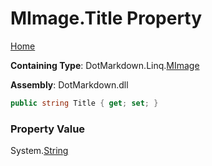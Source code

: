 <a name="_top"></a>

# MImage\.Title Property

[Home](../../../../README.md#_top)

**Containing Type**: DotMarkdown\.Linq\.[MImage](../README.md#_top)

**Assembly**: DotMarkdown\.dll

```csharp
public string Title { get; set; }
```

### Property Value

System\.[String](https://docs.microsoft.com/en-us/dotnet/api/system.string)

